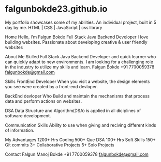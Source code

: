 # falgunbokde23.github.io
My portfolio showcases some of my abilities.  An individual project, built in 5 day by me.  HTML | CSS | JavaScript | css library

Home 
Hello, I'm
Falgun Bokde
Full Stack Java Backend Developer
I love building websites.
Passionate about developing creative & user friendly websites

About Me
Skilled Full Stack Java Backend Developer and quick learner who can quickly adapt to new environments. I am looking for a challenging role in the industry to utilize my skills and learn.
Falgun Bokde
+91 7700059378
falgunbokde@gmail.com

Skills
FrontEnd Developer
When you visit a website, the design elements you see were created by a front-end devloper.

BackEnd devloper
Who Build and maintain the mechanisms that process data and perform actions on websites.

DSA
Data Structure and Algorithm(DSA) is applied in all diciplines of software development.

Communication Skills
Ability to use when giving and reciving different kinds of information.

My Advantages
1200+ Hrs
Coding
500+ Que
DSA
100+ Hrs
Soft Skills
150+
Git commits
3+
Collaborative Projects
5+
Solo Projects


Contact
Falgun Manoj Bokde
+91 7700059378
falgunbokde@gmail.com

 


